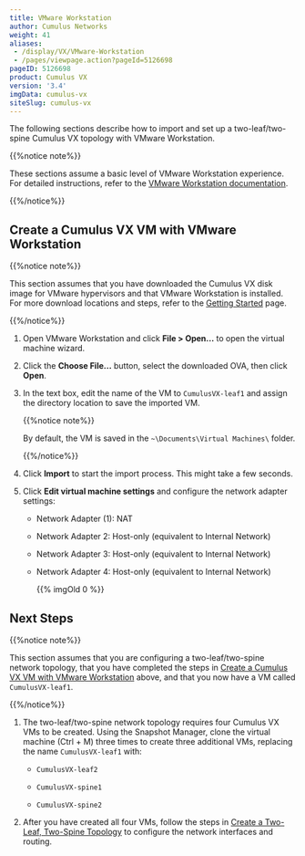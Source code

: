 ```yaml
---
title: VMware Workstation
author: Cumulus Networks
weight: 41
aliases:
 - /display/VX/VMware-Workstation
 - /pages/viewpage.action?pageId=5126698
pageID: 5126698
product: Cumulus VX
version: '3.4'
imgData: cumulus-vx
siteSlug: cumulus-vx
---
```

The following sections describe how to import and set up a
two-leaf/two-spine Cumulus VX topology with VMware Workstation.

{{%notice note%}}

These sections assume a basic level of VMware Workstation experience.
For detailed instructions, refer to the [VMware Workstation
documentation](https://www.vmware.com/support/pubs/ws_pubs.html).

{{%/notice%}}

## <span>Create a Cumulus VX VM with VMware Workstation</span>

{{%notice note%}}

This section assumes that you have downloaded the Cumulus VX disk image
for VMware hypervisors and that VMware Workstation is installed. For
more download locations and steps, refer to the [Getting
Started](/cumulus-vx/Getting-Started/) page.

{{%/notice%}}

1.  Open VMware Workstation and click **File \> Open...** to open the
    virtual machine wizard.

2.  Click the **Choose File...** button, select the downloaded OVA, then
    click **Open**.

3.  In the text box, edit the name of the VM to `CumulusVX-leaf1` and
    assign the directory location to save the imported VM.
    
    {{%notice note%}}
    
    By default, the VM is saved in the `~\Documents\Virtual Machines\`
    folder.
    
    {{%/notice%}}

4.  Click **Import** to start the import process. This might take a few
    seconds.

5.  Click **Edit virtual machine settings** and configure the network
    adapter settings:
    
      - Network Adapter (1): NAT
    
      - Network Adapter 2: Host-only (equivalent to Internal Network)
    
      - Network Adapter 3: Host-only (equivalent to Internal Network)
    
      - Network Adapter 4: Host-only (equivalent to Internal Network)
        
        {{% imgOld 0 %}}

## <span>Next Steps</span>

{{%notice note%}}

This section assumes that you are configuring a two-leaf/two-spine
network topology, that you have completed the steps in [Create a Cumulus
VX VM with VMware
Workstation](#src-5126698_VMwareWorkstation-CreateaCumulusVXVirtualMachinewithVMwareWorkstation)
above, and that you now have a VM called `CumulusVX-leaf1`.

{{%/notice%}}

1.  The two-leaf/two-spine network topology requires four Cumulus VX VMs
    to be created. Using the Snapshot Manager, clone the virtual machine
    (Ctrl + M) three times to create three additional VMs, replacing the
    name `CumulusVX-leaf1` with:
    
      - `CumulusVX-leaf2`
    
      - `CumulusVX-spine1`
    
      - `CumulusVX-spine2`

2.  After you have created all four VMs, follow the steps in [Create a
    Two-Leaf, Two-Spine
    Topology](/cumulus-vx/Create-a-Two-Leaf-Two-Spine-Topology) to
    configure the network interfaces and routing.

<article id="html-search-results" class="ht-content" style="display: none;">

</article>

<footer id="ht-footer">

</footer>
